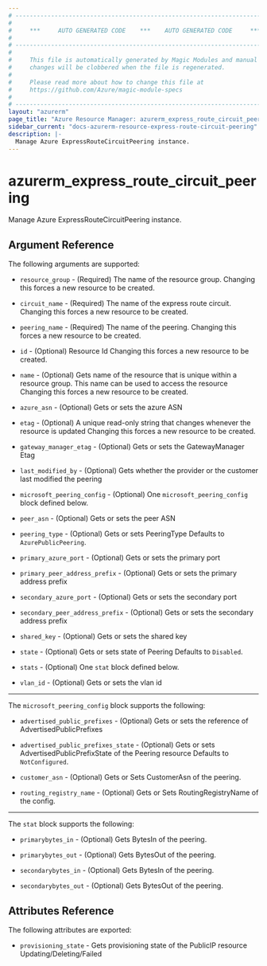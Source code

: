 ```yaml
---
# ----------------------------------------------------------------------------
#
#     ***     AUTO GENERATED CODE    ***    AUTO GENERATED CODE     ***
#
# ----------------------------------------------------------------------------
#
#     This file is automatically generated by Magic Modules and manual
#     changes will be clobbered when the file is regenerated.
#
#     Please read more about how to change this file at
#     https://github.com/Azure/magic-module-specs
#
# ----------------------------------------------------------------------------
layout: "azurerm"
page_title: "Azure Resource Manager: azurerm_express_route_circuit_peering"
sidebar_current: "docs-azurerm-resource-express-route-circuit-peering"
description: |-
  Manage Azure ExpressRouteCircuitPeering instance.
---
```


# azurerm_express_route_circuit_peering

Manage Azure ExpressRouteCircuitPeering instance.


## Argument Reference

The following arguments are supported:

* `resource_group` - (Required) The name of the resource group. Changing this forces a new resource to be created.

* `circuit_name` - (Required) The name of the express route circuit. Changing this forces a new resource to be created.

* `peering_name` - (Required) The name of the peering. Changing this forces a new resource to be created.

* `id` - (Optional) Resource Id Changing this forces a new resource to be created.

* `name` - (Optional) Gets name of the resource that is unique within a resource group. This name can be used to access the resource Changing this forces a new resource to be created.

* `azure_asn` - (Optional) Gets or sets the azure ASN

* `etag` - (Optional) A unique read-only string that changes whenever the resource is updated Changing this forces a new resource to be created.

* `gateway_manager_etag` - (Optional) Gets or sets the GatewayManager Etag

* `last_modified_by` - (Optional) Gets whether the provider or the customer last modified the peering

* `microsoft_peering_config` - (Optional) One `microsoft_peering_config` block defined below.

* `peer_asn` - (Optional) Gets or sets the peer ASN

* `peering_type` - (Optional) Gets or sets PeeringType Defaults to `AzurePublicPeering`.

* `primary_azure_port` - (Optional) Gets or sets the primary port

* `primary_peer_address_prefix` - (Optional) Gets or sets the primary address prefix

* `secondary_azure_port` - (Optional) Gets or sets the secondary port

* `secondary_peer_address_prefix` - (Optional) Gets or sets the secondary address prefix

* `shared_key` - (Optional) Gets or sets the shared key

* `state` - (Optional) Gets or sets state of Peering Defaults to `Disabled`.

* `stats` - (Optional) One `stat` block defined below.

* `vlan_id` - (Optional) Gets or sets the vlan id

---

The `microsoft_peering_config` block supports the following:

* `advertised_public_prefixes` - (Optional) Gets or sets the reference of AdvertisedPublicPrefixes

* `advertised_public_prefixes_state` - (Optional) Gets or sets AdvertisedPublicPrefixState of the Peering resource Defaults to `NotConfigured`.

* `customer_asn` - (Optional) Gets or Sets CustomerAsn of the peering.

* `routing_registry_name` - (Optional) Gets or Sets RoutingRegistryName of the config.

---

The `stat` block supports the following:

* `primarybytes_in` - (Optional) Gets BytesIn of the peering.

* `primarybytes_out` - (Optional) Gets BytesOut of the peering.

* `secondarybytes_in` - (Optional) Gets BytesIn of the peering.

* `secondarybytes_out` - (Optional) Gets BytesOut of the peering.

## Attributes Reference

The following attributes are exported:

* `provisioning_state` - Gets provisioning state of the PublicIP resource Updating/Deleting/Failed
